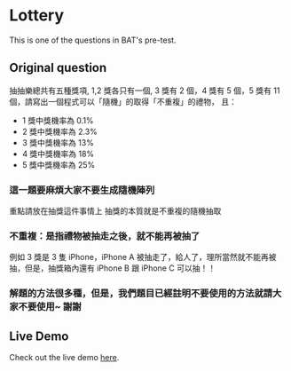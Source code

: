 # Lottery

This is one of the questions in BAT's pre-test.

## Original question

抽抽樂總共有五種獎項, 1,2 獎各只有一個, 3 獎有 2 個，4 獎有 5 個，5 獎有 11 個，請寫出一個程式可以「隨機」的取得「不重複」的禮物，
且：

- 1 獎中獎機率為 0.1%
- 2 獎中獎機率為 2.3%
- 3 獎中獎機率為 13%
- 4 獎中獎機率為 18%
- 5 獎中獎機率為 25%

### 這一題要麻煩大家不要生成隨機陣列

重點請放在抽獎這件事情上
抽獎的本質就是不重複的隨機抽取

### 不重複：是指禮物被抽走之後，就不能再被抽了

例如 3 獎是 3 隻 iPhone，iPhone A 被抽走了，給人了，理所當然就不能再被抽，但是，抽獎箱內還有 iPhone B 跟 iPhone C 可以抽！！

### 解題的方法很多種，但是，我們題目已經註明不要使用的方法就請大家不要使用~ 謝謝

## Live Demo

Check out the live demo [here](https://lovecamilletw.github.io/b-pretest-lottery/).
